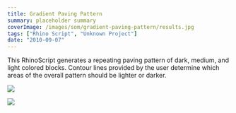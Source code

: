 ```yaml
---
title: Gradient Paving Pattern
summary: placeholder summary
coverImage: /images/som/gradient-paving-pattern/results.jpg
tags: ["Rhino Script", "Unknown Project"]
date: "2010-09-07"
---
```


This RhinoScript generates a repeating paving pattern of dark, medium, and light colored blocks. Contour lines provided by the user determine which areas of the overall pattern should be lighter or darker.

![](/images/som/gradient-paving-pattern/results-2.jpg)

![](/images/som/gradient-paving-pattern/results-3.jpg)
